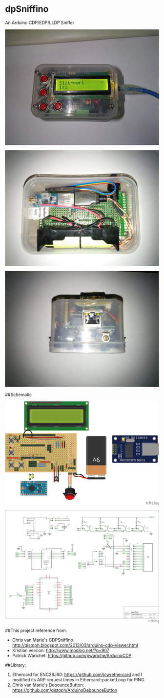 # dpSniffino
An Arduino CDP/EDP/LLDP Sniffer

![Alt text](/photo/edp.jpg?raw=true "Trace EDP...")

![Alt text](/photo_pcb/back.jpg?raw=true "Back")

![Alt text](/photo_pcb/right.jpg?raw=true "Right")

##Schematic

![Alt text](/photo/component.jpg?raw=true "Component")

![Alt text](/photo/schematic.png?raw=true "Schematic")

##This project reference from:
- Chris van Marle's CDPSniffino http://qistoph.blogspot.com/2012/03/arduino-cdp-viewer.html
- Kristian version: http://www.modlog.net/?p=907
- Patrick Warichet: https://github.com/pwariche/ArduinoCDP

##Library:
1. Ethercard for ENC28J60: https://github.com/jcw/ethercard and I modified its ARP request times in Ethercard::packetLoop for PING.
2. Chris van Marle's DebounceButton: https://github.com/qistoph/ArduinoDebounceButton
